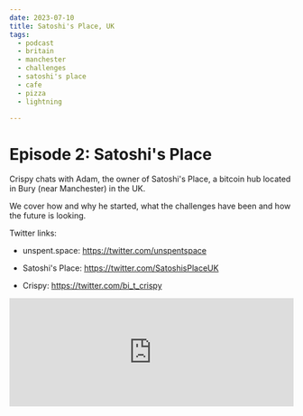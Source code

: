 ```yaml
---
date: 2023-07-10
title: Satoshi's Place, UK
tags:
  - podcast
  - britain
  - manchester
  - challenges
  - satoshi's place
  - cafe
  - pizza
  - lightning

---
```


# Episode 2: Satoshi's Place


Crispy chats with Adam, the owner of Satoshi's Place, a bitcoin hub located in Bury (near Manchester) in the UK.

We cover how and why he started, what the challenges have been and how the future is looking.
 

Twitter links:

- unspent.space: https://twitter.com/unspentspace

- Satoshi's Place: https://twitter.com/SatoshisPlaceUK

- Crispy: https://twitter.com/bi_t_crispy 

<iframe title="Embed Player" style="border: medium none;" src="https://play.libsyn.com/embed/destination/id/4054332/height/192/theme/modern/size/large/thumbnail/yes/custom-color/fbb304/hide-playlist/yes/hide-subscribe/yes" scrolling="no" allowfullscreen="" webkitallowfullscreen="true" mozallowfullscreen="true" oallowfullscreen="true" msallowfullscreen="true" width="100%" height="192"></iframe>